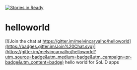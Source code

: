 [![Stories in Ready](https://badge.waffle.io/melvincarvalho/helloworld.png?label=ready&title=Ready)](https://waffle.io/melvincarvalho/helloworld)
# helloworld

[![Join the chat at https://gitter.im/melvincarvalho/helloworld](https://badges.gitter.im/Join%20Chat.svg)](https://gitter.im/melvincarvalho/helloworld?utm_source=badge&utm_medium=badge&utm_campaign=pr-badge&utm_content=badge)
hello world for SoLiD apps
